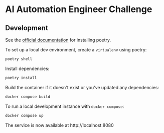 # AI Automation Engineer Challenge

## Development

See the [official documentation](https://python-poetry.org/docs/#installation) for installing poetry.

To set up a local dev environment, create a `virtualenv` using poetry:

```bash
poetry shell
```

Install dependencies:

```bash
poetry install
```

Build the container if it doesn't exist or you've updated any dependencies:

```bash
docker compose build
```

To run a local development instance with `docker compose`:

```bash
docker compose up
```

The service is now available at http://localhost:8080
